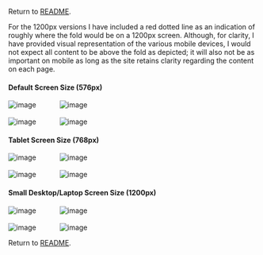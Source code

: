 Return to [README](README.md).

For the 1200px versions I have included a red dotted line as an indication of roughly where the fold would be on a 1200px screen.
Although, for clarity, I have provided visual representation of the various mobile devices, I would not expect all content to be above the fold as depicted; it will also not be as important on mobile as long as the site retains clarity regarding the content on each page.

#### Default Screen Size (576px)

![image](assets/images/wireframes/home-576.png)&nbsp; &nbsp; &nbsp; &nbsp; &nbsp; &nbsp; ![image](assets/images/wireframes/menu-576.png)
<br>  
![image](assets/images/wireframes/about-576.png)&nbsp; &nbsp; &nbsp; &nbsp; &nbsp; &nbsp; ![image](assets/images/wireframes/contact-576.png)   

#### Tablet Screen Size (768px)

![image](assets/images/wireframes/home-768.png)&nbsp; &nbsp; &nbsp; &nbsp; &nbsp; &nbsp; ![image](assets/images/wireframes/menu-768.png)
<br>  
![image](assets/images/wireframes/about-768.png)&nbsp; &nbsp; &nbsp; &nbsp; &nbsp; &nbsp; ![image](assets/images/wireframes/contact-768.png)

#### Small Desktop/Laptop Screen Size (1200px)

![image](assets/images/wireframes/home-1200.png)&nbsp; &nbsp; &nbsp; &nbsp; &nbsp; &nbsp; ![image](assets/images/wireframes/menu-1200.png)
<br>  
![image](assets/images/wireframes/about-1200.png)&nbsp; &nbsp; &nbsp; &nbsp; &nbsp; &nbsp; ![image](assets/images/wireframes/contact-1200.png)

Return to [README](README.md).